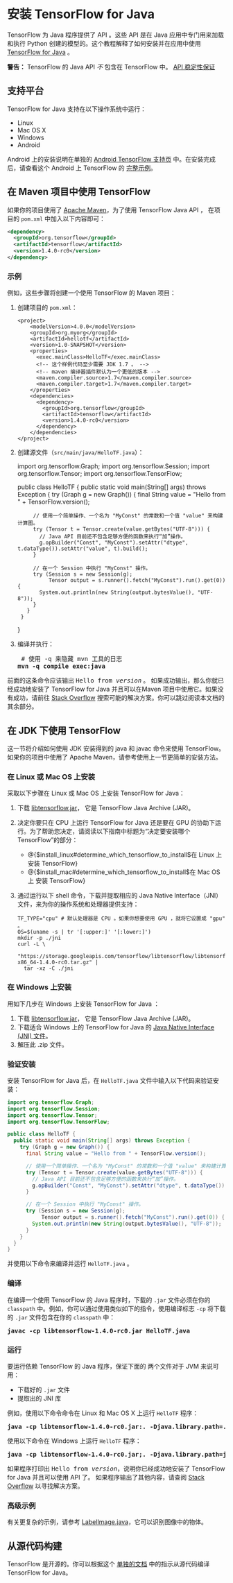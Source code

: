 # 安装 TensorFlow for Java

TensorFlow 为 Java 程序提供了 API 。这些 API 是在 Java 应用中专门用来加载和执行 Python 创建的模型的。这个教程解释了如何安装并在应用中使用
[TensorFlow for Java](https://www.tensorflow.org/api_docs/java/reference/org/tensorflow/package-summary)
。

**警告：** TensorFlow 的 Java API *不* 包含在 TensorFlow 中。
[API 稳定性保证](https://www.tensorflow.org/programmers_guide/version_semantics)


## 支持平台

TensorFlow for Java 支持在以下操作系统中运行：

  * Linux
  * Mac OS X
  * Windows
  * Android

Android 上的安装说明在单独的
[Android TensorFlow 支持页](https://www.tensorflow.org/code/tensorflow/contrib/android)
中。在安装完成后，请查看这个 Android 上 TensorFlow 的
[完整示例](https://www.tensorflow.org/code/tensorflow/examples/android)。

## 在 Maven 项目中使用 TensorFlow

如果你的项目使用了 [Apache Maven](https://maven.apache.org)，为了使用 TensorFlow Java API ，
在项目的 `pom.xml` 中加入以下内容即可：

```xml
<dependency>
  <groupId>org.tensorflow</groupId>
  <artifactId>tensorflow</artifactId>
  <version>1.4.0-rc0</version>
</dependency>
```

### 示例

例如，这些步骤将创建一个使用 TensorFlow 的 Maven 项目：

  1. 创建项目的 `pom.xml`：


         <project>
             <modelVersion>4.0.0</modelVersion>
             <groupId>org.myorg</groupId>
             <artifactId>hellotf</artifactId>
             <version>1.0-SNAPSHOT</version>
             <properties>
               <exec.mainClass>HelloTF</exec.mainClass>
               <!-- 这个样例代码至少需要 JDK 1.7 。 -->
               <!-- maven 编译器插件默认为一个更低的版本 -->
               <maven.compiler.source>1.7</maven.compiler.source>
               <maven.compiler.target>1.7</maven.compiler.target>
             </properties>
             <dependencies>
               <dependency>
                 <groupId>org.tensorflow</groupId>
                 <artifactId>tensorflow</artifactId>
                 <version>1.4.0-rc0</version>
               </dependency>
             </dependencies>
         </project>


  2. 创建源文件（`src/main/java/HelloTF.java`）：


        import org.tensorflow.Graph;
        import org.tensorflow.Session;
        import org.tensorflow.Tensor;
        import org.tensorflow.TensorFlow;

        public class HelloTF {
          public static void main(String[] args) throws Exception {
            try (Graph g = new Graph()) {
              final String value = "Hello from " + TensorFlow.version();

              // 使用一个简单操作、一个名为 "MyConst" 的常数和一个值 "value" 来构建计算图。
              try (Tensor t = Tensor.create(value.getBytes("UTF-8"))) {
                // Java API 目前还不包含足够方便的函数来执行“加”操作。
                g.opBuilder("Const", "MyConst").setAttr("dtype", t.dataType()).setAttr("value", t).build();
              }

              // 在一个 Session 中执行 "MyConst" 操作。
              try (Session s = new Session(g);
                   Tensor output = s.runner().fetch("MyConst").run().get(0)) {
                System.out.println(new String(output.bytesValue(), "UTF-8"));
              }
            }
          }
        }


  3. 编译并执行：

     <pre> # 使用 -q 来隐藏 mvn 工具的日志
     <b>mvn -q compile exec:java</b></pre>


前面的这条命令应该输出 <tt>Hello from <i>version</i></tt> 。 如果成功输出，那么你就已经成功地安装了 TensorFlow for Java 并且可以在Maven 项目中使用它。如果没有成功，请前往
[Stack Overflow](http://stackoverflow.com/questions/tagged/tensorflow)
搜索可能的解决方案。你可以跳过阅读本文档的其余部分。

## 在 JDK 下使用 TensorFlow

这一节将介绍如何使用 JDK 安装得到的 java 和 javac 命令来使用 TensorFlow。
如果你的项目中使用了 Apache Maven，请参考使用上一节更简单的安装方法。


### 在 Linux 或 Mac OS 上安装

采取以下步骤在 Linux 或 Mac OS 上安装 TensorFlow for Java：

  1. 下载
     [libtensorflow.jar](https://storage.googleapis.com/tensorflow/libtensorflow/libtensorflow-1.4.0-rc0.jar)，
     它是 TensorFlow Java Archive (JAR)。

  2. 决定你要只在 CPU 上运行 TensorFlow for Java 还是要在 GPU 的协助下运行。为了帮助您决定，请阅读以下指南中标题为“决定要安装哪个 TensorFlow”的部分：

     * @{$install_linux#determine_which_tensorflow_to_install$在 Linux 上安装 TensorFlow}
     * @{$install_mac#determine_which_tensorflow_to_install$在 Mac OS 上 安装 TensorFlow}

  3. 通过运行以下 shell 命令，下载并提取相应的 Java Native Interface（JNI）文件，来为你的操作系统和处理器提供支持：


         TF_TYPE="cpu" # 默认处理器是 CPU 。如果你想要使用 GPU ，就将它设置成 "gpu" 。
         OS=$(uname -s | tr '[:upper:]' '[:lower:]')
         mkdir -p ./jni
         curl -L \
           "https://storage.googleapis.com/tensorflow/libtensorflow/libtensorflow_jni-${TF_TYPE}-${OS}-x86_64-1.4.0-rc0.tar.gz" |
           tar -xz -C ./jni

### 在 Windows 上安装

用如下几步在 Windows 上安装 TensorFlow for Java ：
  1. 下载
     [libtensorflow.jar](https://storage.googleapis.com/tensorflow/libtensorflow/libtensorflow-1.4.0-rc0.jar)，
    它是 TensorFlow Java Archive (JAR)。
  2. 下载适合 Windows 上的 TensorFlow for Java 的 [Java Native Interface (JNI) 文件](https://storage.googleapis.com/tensorflow/libtensorflow/libtensorflow_jni-cpu-windows-x86_64-1.4.0-rc0.zip)。
  3. 解压此 .zip 文件。



### 验证安装

安装 TensorFlow for Java 后，在 `HelloTF.java` 文件中输入以下代码来验证安装：

```Java
import org.tensorflow.Graph;
import org.tensorflow.Session;
import org.tensorflow.Tensor;
import org.tensorflow.TensorFlow;

public class HelloTF {
  public static void main(String[] args) throws Exception {
    try (Graph g = new Graph()) {
      final String value = "Hello from " + TensorFlow.version();

      // 使用一个简单操作、一个名为 "MyConst" 的常数和一个值 "value" 来构建计算图。
      try (Tensor t = Tensor.create(value.getBytes("UTF-8"))) {
        // Java API 目前还不包含足够方便的函数来执行“加”操作。
        g.opBuilder("Const", "MyConst").setAttr("dtype", t.dataType()).setAttr("value", t).build();
      }

      // 在一个 Session 中执行 "MyConst" 操作。
      try (Session s = new Session(g);
           Tensor output = s.runner().fetch("MyConst").run().get(0)) {
        System.out.println(new String(output.bytesValue(), "UTF-8"));
      }
    }
  }
}
```

并使用以下命令来编译并运行 `HelloTF.java` 。


### 编译

在编译一个使用 TensorFlow 的 Java 程序时，下载的 `.jar` 文件必须在你的 `classpath` 中。例如，你可以通过使用类似如下的指令，使用编译标志 `-cp` 将下载的 `.jar` 文件包含在你的 `classpath` 中：

<pre><b>javac -cp libtensorflow-1.4.0-rc0.jar HelloTF.java</b></pre>


### 运行

要运行依赖 TensorFlow 的 Java 程序，保证下面的
两个文件对于 JVM 来说可用：

  * 下载好的 `.jar` 文件
  * 提取出的 JNI 库

例如，使用以下命令命令在 Linux 和 Mac OS X 上运行 `HelloTF` 程序：

<pre><b>java -cp libtensorflow-1.4.0-rc0.jar:. -Djava.library.path=./jni HelloTF</b></pre>

使用以下命令在 Windows 上运行 `HelloTF` 程序：

<pre><b>java -cp libtensorflow-1.4.0-rc0.jar;. -Djava.library.path=jni HelloTF</b></pre>

如果程序打印出 <tt>Hello from <i>version</i></tt>，说明你已经成功地安装了 TensorFlow for Java 并且可以使用 API 了。
如果程序输出了其他内容，请查阅
[Stack Overflow](http://stackoverflow.com/questions/tagged/tensorflow)
以寻找解决方案。


### 高级示例

有关更复杂的示例，请参考
[LabelImage.java](https://www.tensorflow.org/code/tensorflow/java/src/main/java/org/tensorflow/examples/LabelImage.java)，它可以识别图像中的物体。


## 从源代码构建

TensorFlow 是开源的。你可以根据这个
[单独的文档](https://github.com/tensorflow/tensorflow/blob/master/tensorflow/java/README.md)
中的指示从源代码编译 TensorFlow for Java。
